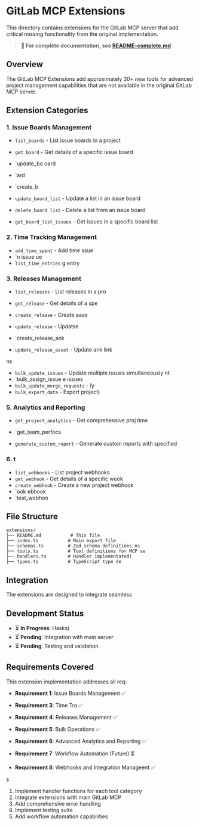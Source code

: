 # GitLab MCP Extensions

This directory contains extensions for the GitLab MCP server that add critical missing functionality from the original implementation.

> **📖 For complete documentation, see [README-complete.md](./README-complete.md)**

## Overview

The GitLab MCP Extensions add approximately 30+ new tools for advanced project management capabilities that are not available in the original GitLab MCP server.

## Extension Categories

### 1. Issue Boards Management
- `list_boards` - List issue boards in a project
- `get_board` - Get details of a specific issue board

- `update_bo
oard
- `ard
- `create_b
- `update_board_list` - Update a list in an issue board
- `delete_board_list` - Delete a list from an issue board
- `get_board_list_issues` - Get issues in a specific board list

### 2. Time Tracking Management
- `add_time_spent` - Add time ssue
- `n issue
ue
- `list_time_entries`
g entry

### 3. Releases Management
- `list_releases` - List releases in a pro
- `get_release` - Get details of a spe
- `create_release` - Create aase
- `update_release` - Updatse

- `create_release_ank
- `update_release_asset` - Update ank
 link

ns
- `bulk_update_issues` - Update multiple issues simultaneously
nt
- `bulk_assign_issue
e issues
- `bulk_update_merge_requests` - ly
- `bulk_export_data` - Export project)

### 5. Analytics and Reporting
- `get_project_analytics` - Get comprehensive proj
time
- `get_team_perfocs

- `generate_custom_report` - Generate custom reports with specified 

### 6. t
- `list_webhooks` - List project webhooks
- `get_webhook` - Get details of a specific wook
- `create_webhook` - Create a new project webhook
- `ook
ebhook
- `test_webhoo

## File Structure

```
extensions/
├── README.md           # This file
├── index.ts           # Main export file
├── schemas.ts         # Zod schema definitions ns
├── tools.ts           # Tool definitions for MCP se
├── handlers.ts        # Handler implementated)
├── types.ts           # TypeScript type de
```

## Integration

The extensions are designed to integrate seamless

## Development Status


- ⏳ **In Progress**: Hasks)
- ⏳ **Pending**: Integration with main server
- ⏳ **Pending**: Testing and validation

## Requirements Covered

This extension implementation addresses all req:

- **Requirement 1**: Issue Boards Management ✅
  
- **Requirement 3**: Time Tra ✅
- **Requirement 4**: Releases Management ✅
- **Requirement 5**: Bulk Operations ✅
- **Requirement 6**: Advanced Analytics and Reporting ✅
- **Requirement 7**: Workflow Automation (Future) ⏳
- **Requirement 8**: Webhooks and Integration Manageent ✅

s

1. Implement handler functions for each tool category
2. Integrate extensions with main GitLab MCP 
3. Add comprehensive error handling
4. Implement testing suite
5. Add workflow automation capabilities